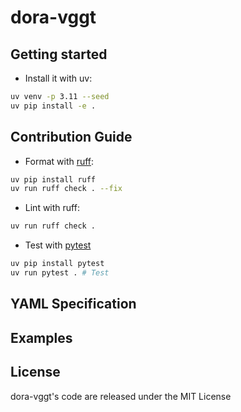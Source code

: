 # dora-vggt

## Getting started

- Install it with uv:

```bash
uv venv -p 3.11 --seed
uv pip install -e .
```

## Contribution Guide

- Format with [ruff](https://docs.astral.sh/ruff/):

```bash
uv pip install ruff
uv run ruff check . --fix
```

- Lint with ruff:

```bash
uv run ruff check .
```

- Test with [pytest](https://github.com/pytest-dev/pytest)

```bash
uv pip install pytest
uv run pytest . # Test
```

## YAML Specification

## Examples

## License

dora-vggt's code are released under the MIT License
